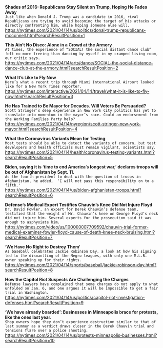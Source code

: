 **Shades of 2016: Republicans Stay Silent on Trump, Hoping He Fades Away**\
`Just like when Donald J. Trump was a candidate in 2016, rival Republicans are trying to avoid becoming the target of his attacks or  directly confronting him, while hoping someone else will.`\
https://nytimes.com/2021/04/14/us/politics/donal-trump-republicans-mcconnell.html?searchResultPosition=1

**This Ain’t No Disco: Alone in a Crowd at the Armory**\
`At times, the experience of “SOCIAL! the social distant dance club” felt no more freeing than dancing by myself in my cramped living room, our critic says.`\
https://nytimes.com/2021/04/14/arts/dance/SOCIAL-the-social-distance-dance-club-at-the-armory.html?searchResultPosition=2

**What It’s Like to Fly Now**\
`Here’s what a recent trip through Miami International Airport looked like for a New York Times reporter.`\
https://nytimes.com/interactive/2021/04/14/travel/what-it-is-like-to-fly-now.html?searchResultPosition=3

**He Has Trained to Be Mayor for Decades. Will Voters Be Persuaded?**\
`Scott Stringer’s deep experience in New York City politics has yet to translate into momentum in the mayor’s race. Could an endorsement from the Working Families Party help?`\
https://nytimes.com/2021/04/14/nyregion/scott-stringer-new-york-mayor.html?searchResultPosition=4

**What the Coronavirus Variants Mean for Testing**\
`Most tests should be able to detect the variants of concern, but test developers and health officials must remain vigilant, scientists say.`\
https://nytimes.com/2021/04/14/health/coronavirus-testing-variants.html?searchResultPosition=5

**Biden, saying it is ‘time to end America’s longest war,’ declares troops will be out of Afghanistan by Sept. 11.**\
`As the fourth president to deal with the question of troops in Afghanistan, he added,  ‘I will not pass this responsibility on to a fifth.'`\
https://nytimes.com/2021/04/14/us/biden-afghanistan-troops.html?searchResultPosition=6

**Defense’s Medical Expert Testifies Chauvin’s Knee Did Not Injure Floyd**\
`Dr. David Fowler, an expert for Derek Chauvin’s defense team, testified that the weight of Mr. Chauvin’s knee on George Floyd’s neck did not injure him. Several experts for the prosecution said it was enough to asphyxiate him.`\
https://nytimes.com/video/us/100000007709592/chauvin-trial-former-medical-examiner-fowler-floyd-cause-of-death-knee-neck-bruising.html?searchResultPosition=7

**‘We Have No Right to Destroy Them’**\
`As baseball celebrates Jackie Robinson Day, a look at how his signing led to the dismantling of the Negro leagues, with only one M.L.B. owner speaking up for their rights.`\
https://nytimes.com/2021/04/14/sports/baseball/jackie-robinson-day.html?searchResultPosition=8

**How the Capitol Riot Suspects Are Challenging the Charges**\
`Defense lawyers have complained that some charges do not apply to what unfolded on Jan. 6, and one argues it will be impossible to get a fair trial in Washington.`\
https://nytimes.com/2021/04/14/us/politics/capitol-riot-investigation-defenses.html?searchResultPosition=9

**‘We have already boarded’: Businesses in Minneapolis brace for protests, like the ones last year.**\
`Shop owners hope they don’t experience destruction similar to that of last summer as a verdict draws closer in the Derek Chauvin trial and tensions flare over a police shooting.`\
https://nytimes.com/2021/04/14/us/protests-minneapolis-businesses.html?searchResultPosition=10

